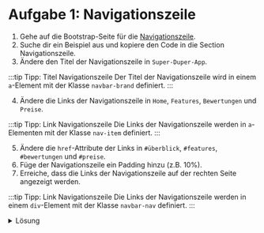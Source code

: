 # Aufgabe 1: Navigationszeile

1. Gehe auf die Bootstrap-Seite für die [Navigationszeile](https://getbootstrap.com/docs/5.0/components/navbar/).
2. Suche dir ein Beispiel aus und kopiere den Code in die Section Navigationszeile.
3. Ändere den Titel der Navigationszeile in `Super-Duper-App`.

:::tip Tipp: Titel Navigationszeile 
Der Titel der Navigationszeile wird in einem `a`-Element mit der Klasse `navbar-brand` definiert.
:::

4. Ändere die Links der Navigationszeile in `Home`, `Features`, `Bewertungen` und `Preise`.

:::tip Tipp: Link Navigationszeile 
Die Links der Navigationszeile werden in `a`-Elementen mit der Klasse `nav-item` definiert.
:::

5. Ändere die `href`-Attribute der Links in `#überblick`, `#features`, `#bewertungen` und `#preise`.
6. Füge der Navigationszeile ein Padding hinzu (z.B. 10%).
7. Erreiche, dass die Links der Navigationszeile auf der rechten Seite angezeigt werden.

:::tip Tipp: Link Navigationszeile 
Die Links der Navigationszeile werden in einem `div`-Element mit der Klasse `navbar-nav` definiert.
:::

<details>
<summary>Lösung</summary>

#### index.html

```html
<nav class="navbar navbar-expand-lg">
  <!-- Hier spezifizieren wir den Titel der Navigationszeile -->
  <a class="navbar-brand" href="#">Super-Duper-App</a>

  <!-- Hier spezifizieren wir den Button, der die Navigationszeile ein- und ausblendet -->
  <button
    class="navbar-toggler"
    type="button"
    data-toggle="collapse"
    data-target="#navbarSections"
  >
    <span class="navbar-toggler-icon"></span>
  </button>

  <div class="collapse navbar-collapse" id="navbarSections">
    <div class="navbar-nav">
      <!-- Hier spezifizieren wir die einzelnen Navigationsbereiche -->
      <a class="nav-item nav-link" href="#überblick">Home</a>
      <a class="nav-item nav-link" href="#features">Features</a>
      <a class="nav-item nav-link" href="#bewertungen">Bewertungen</a>
      <a class="nav-item nav-link" href="#preise">Preise</a>
    </div>
  </div>
</nav>
```

#### style.css

```css
#navbar {
  padding: 0 10%;
}

.navbar-nav {
  margin-left: auto;
}
```

</details>
